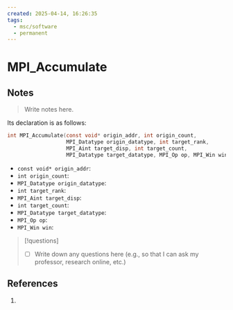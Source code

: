 ```yaml
---
created: 2025-04-14, 16:26:35
tags:
  - msc/software
  - permanent
---
```

# MPI_Accumulate

## Notes

> Write notes here.

Its declaration is as follows:

```c
int MPI_Accumulate(const void* origin_addr, int origin_count,
                   MPI_Datatype origin_datatype, int target_rank,
                   MPI_Aint target_disp, int target_count,
                   MPI_Datatype target_datatype, MPI_Op op, MPI_Win win);
```

- `const void* origin_addr`:
- `int origin_count`:
- `MPI_Datatype origin_datatype`:
- `int target_rank`:
- `MPI_Aint target_disp`:
- `int target_count`:
- `MPI_Datatype target_datatype`:
- `MPI_Op op`:
- `MPI_Win win`:

> [!questions]
> - [ ] Write down any questions here (e.g., so that I can ask my professor, research online, etc.)

## References

1. 
